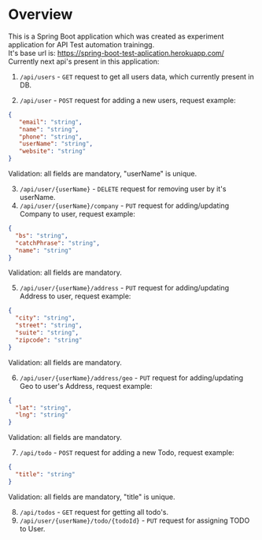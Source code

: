 # Overview

This is a Spring Boot application which was created as experiment application for API Test automation trainingg.  
It's base url is: <https://spring-boot-test-aplication.herokuapp.com/>  
Currently next api's present in this application:  

1. `/api/users` - `GET` request to get all users data, which currently present in DB.

2. `/api/user` - `POST` request for adding a new users, request example:

```json
{
   "email": "string",
   "name": "string",
   "phone": "string",
   "userName": "string",
   "website": "string"
}
```

Validation: all fields are mandatory, "userName" is unique.

3. `/api/user/{userName}` - `DELETE` request for removing user by it's userName.  
4. `/api/user/{userName}/company` - `PUT` request for adding/updating Company to user, request example:  

```json
{
  "bs": "string",
  "catchPhrase": "string",
  "name": "string"
}
```

Validation: all fields are mandatory.

5. `/api/user/{userName}/address` - `PUT` request for adding/updating Address to user, request example:

```json
{
  "city": "string",
  "street": "string",
  "suite": "string",
  "zipcode": "string"
}
```

Validation: all fields are mandatory.

6. `/api/user/{userName}/address/geo` - `PUT` request for adding/updating Geo to user's Address, request example:

```json
{
  "lat": "string",
  "lng": "string"
}
```

Validation: all fields are mandatory.

7. `/api/todo` - `POST` request for adding a new Todo, request example:

```json
{
  "title": "string"
}
```

Validation: all fields are mandatory, "title" is unique.

8. `/api/todos` - `GET` request for getting all todo's.
9. `/api/user/{userName}/todo/{todoId}` - `PUT` request for assigning TODO to User.
